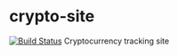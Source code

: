 # crypto-site
[![Build Status](https://travis-ci.org/andyjk15/crypto-site.svg?branch=master)](https://travis-ci.org/andyjk15/crypto-site)
Cryptocurrency tracking site

